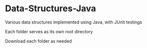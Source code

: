# Data-Structures-Java

Various data structures implemented using Java, with JUnit testings

Each folder serves as its own root directory

Download each folder as needed
